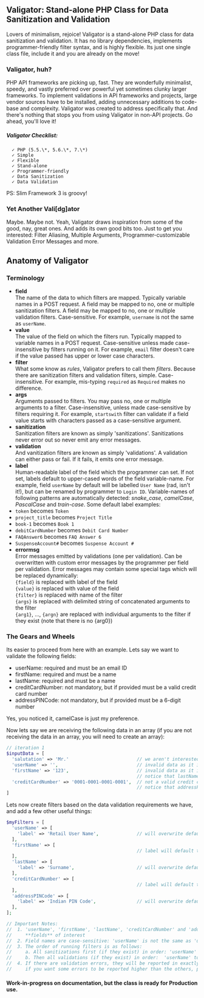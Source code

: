 ## Valigator: Stand-alone PHP Class for Data Sanitization and Validation
Lovers of minimalism, rejoice! Valigator is a stand-alone PHP class for data sanitization and validation. It has no library dependencies, implements programmer-friendly filter syntax, and is highly flexible. Its just one single class file, include it and you are already on the move!

### Valigator, huh?
PHP API frameworks are picking up, fast. They are wonderfully minimalist, speedy, and vastly preferred over powerful yet sometimes clunky larger frameworks. To implement validations in API frameworks and projects, large vendor sources have to be installed, adding unnecessary additions to code-base and complexity. Valigator was created to address specifically that. And there's nothing that stops you from using Valigator in non-API projects. Go ahead, you'll love it!

#####    Valigator Checklist:
      ✓ PHP (5.5.\*, 5.6.\*, 7.\*)
      ✓ Simple
      ✓ Flexible
      ✓ Stand-alone
      ✓ Programmer-friendly
      ✓ Data Sanitization
      ✓ Data Validation

PS: Slim Framework 3 is groovy!

### Yet Another Vali[dg]ator
Maybe. Maybe not. Yeah, Valigator draws inspiration from some of the good, nay, great ones. And adds its own good bits too. Just to get you interested: Filter Aliasing, Multiple Arguments, Programmer-customizable Validation Error Messages and more.

## Anatomy of Valigator
### Terminology
 * **field**  
The name of the data to which filters are mapped. Typically variable names in a POST request.  A field may be mapped to no, one or multiple sanitization filters. A field may be mapped to no, one or multiple validation filters. Case-sensitive. For example, `username` is not the same as `userName`.
 * **value**  
The value of the field on which the filters run. Typically mapped to variable names in a POST request. Case-sensitive unless made case-insensitive by filters running on it. For example, `email` filter doesn't care if the value passed has upper or lower case characters.
 * **filter**  
What some know as *rules*, Valigator prefers to call them *filters*. Because there are sanitization filters and validation filters, simple. Case-insensitive. For example, mis-typing `required` as `Required` makes no difference.
 * **args**  
Arguments passed to filters. You may pass no, one or multiple arguments to a filter. Case-insensitive, unless made case-sensitive by filters requiring it. For example, `startswith` filter can validate if a field value starts with characters passed as a case-sensitive argument.
 * **sanitization**  
Sanitization filters are known as simply 'sanitizations'. Sanitizations never error out so never emit any error messages.
 * **validation**  
And vanitization filters are known as simply 'validations'. A validation can either pass or fail. If it fails, it emits one error message.
 * **label**  
Human-readable label of the field which the programmer can set. If not set, labels default to upper-cased words of the field variable-name. For example, field `userName` by default will be labelled `User Name` (rad, isn't it!), but can be renamed by programmer to `Login ID`. Variable-names of following patterns are automatically detected: *snake_case*, *camelCase*, *PascalCase* and *train-case*. Some default label examples:
  * `token` becomes `Token`
  * `project_title` becomes `Project Title`
  * `book-1` becomes `Book 1`
  * `debitCardNumber` becomes `Debit Card Number`
  * `FAQAnswer6` becomes `FAQ Answer 6`
  * `SuspenseAccount#` becomes `Suspense Account #`
 * **errormsg**  
Error messages emitted by validations (one per validation). Can be overwritten with custom error messages by the programmer per field per validation. Error messages may contain some special tags which will be replaced dynamically:  
`{field}` is replaced with label of the field  
`{value}` is replaced with value of the field  
`{filter}` is replaced with name of the filter  
`{args}` is replaced with delimited string of concatenated arguments to the filter  
`{arg1}`, ..., `{argn}` are replaced with individual arguments to the filter if they exist (note that there is no {arg0})

### The Gears and Wheels
Its easier to proceed from here with an example. Lets say we want to validate the following fields:

 * userName: required and must be an email ID
 * firstName: required and must be a name
 * lastName: required and must be a name
 * creditCardNumber: not mandatory, but if provided must be a valid credit card number
 * addressPINCode: not mandatory, but if provided must be a 6-digit number

Yes, you noticed it, camelCase is just my preference.

Now lets say we are receiving the following data in an array (if you are not receiving the data in an array, you will need to create an array):
``` php
// iteration 1
$inputData = [
  'salutation' => 'Mr.'                         // we aren't interested in validating this
  'userName' => '',                             // invalid data as it is empty
  'firstName' => '123',                         // invalid data as it isn't a name
                                                // notice that lastName is missing
  'creditCardNumber' => '0001-0001-0001-0001',  // not a valid credit card number
                                                // notice that addressPINCode is missing
]
```
Lets now create filters based on the data validation requirements we have, and add a few other useful things:
``` php
$myFilters = [
  'userName' => [
    'label' => 'Retail User Name',              // will overwrite default 'User Name'
  ],
  'firstName' => [
                                                // label will default to 'First Name'
  ],
  'lastName' => [
    'label' => 'Surname',                       // will overwrite default 'Last Name'
  ],
  'creditCardNumber' => [
                                                // label will default to 'Credit Card Number'
  ],
  'addressPINCode' => [
    'label' => 'Indian PIN Code',               // will overwrite default 'Address PIN Code'
  ],
];

// Important Notes:
//  1. 'userName', 'firstName', 'lastName', 'creditCardNumber' and 'addressPINCode' are our
//     **fields** of interest
//  2. Field names are case-sensitive: 'userName' is not the same as 'username'
//  3. The order of running filters is as follows:
//     a. All sanitizations first (if they exist) in order: 'userName' to 'addressPINCode'
//     b. Then all validations (if they exist) in order:  'userName' to 'addressPINCode'
//  4. If there are validation errors, they will be reported in exactly the same order, so
//     if you want some errors to be reported higher than the others, place the field higher
```

#### Work-in-progress on documentation, but the class is ready for Production use.
